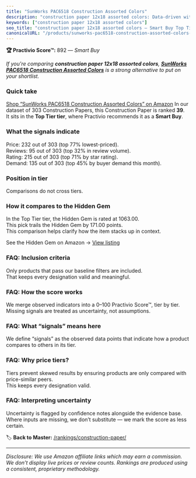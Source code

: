 ```yaml
---
title: "SunWorks PAC6518 Construction Assorted Colors"
description: "construction paper 12x18 assorted colors: Data-driven within Top Tier ranking using the Practivio Score™. Positioned by quality, value, demand, findability, mo…"
keywords: ["construction paper 12x18 assorted colors"]
seo_title: "construction paper 12x18 assorted colors — Smart Buy Top Tier (2025)"
canonicalURL: "/products/sunworks-pac6518-construction-assorted-colors-B01ELJHTC2/"
---
```


**🏆 Practivio Score™:** 892 — _Smart Buy_


*If you're comparing **construction paper 12x18 assorted colors**, **[SunWorks PAC6518 Construction Assorted Colors](https://www.amazon.com/dp/B01ELJHTC2?tag=practivio-20)** is a strong alternative to put on your shortlist.*
### Quick take
[Shop “SunWorks PAC6518 Construction Assorted Colors” on Amazon](https://www.amazon.com/dp/B01ELJHTC2?tag=practivio-20)
In our dataset of 303 Construction Papers, this Construction Paper is ranked **39**.  
It sits in the **Top Tier tier**, where Practivio recommends it as a **Smart Buy**.

### What the signals indicate
Price: 232 out of 303 (top 77% lowest-priced).  
Reviews: 95 out of 303 (top 32% in review volume).  
Rating: 215 out of 303 (top 71% by star rating).  
Demand: 135 out of 303 (top 45% by buyer demand this month).

### Position in tier
Comparisons do not cross tiers.

### How it compares to the Hidden Gem
In the Top Tier tier, the Hidden Gem is rated at 1063.00.  
This pick trails the Hidden Gem by 171.00 points.  
This comparison helps clarify how the item stacks up in context.  

See the Hidden Gem on Amazon → [View listing](https://www.amazon.com/dp/B07K8WHH5J?tag=practivio-20)

### FAQ: Inclusion criteria
Only products that pass our baseline filters are included.  
That keeps every designation valid and meaningful.

### FAQ: How the score works
We merge observed indicators into a 0–100 Practivio Score™, tier by tier.  
Missing signals are treated as uncertainty, not assumptions.

### FAQ: What “signals” means here
We define “signals” as the observed data points that indicate how a product compares to others in its tier.

### FAQ: Why price tiers?
Tiers prevent skewed results by ensuring products are only compared with price-similar peers.  
This keeps every designation valid.

### FAQ: Interpreting uncertainty
Uncertainty is flagged by confidence notes alongside the evidence base.  
Where inputs are missing, we don’t substitute — we mark the score as less certain.


🏷️ **Back to Master:** [/rankings/construction-paper/](/rankings/construction-paper/)

---
_Disclosure: We use Amazon affiliate links which may earn a commission. We don’t display live prices or review counts. Rankings are produced using a consistent, proprietary methodology._
